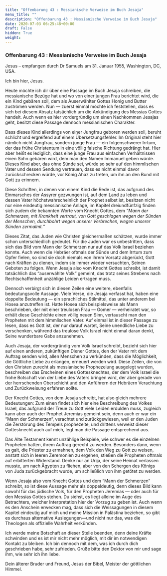 ```yaml
---
title: "Offenbarung 43 : Messianische Verweise im Buch Jesaja"
menu_title: ""
description: "Offenbarung 43 : Messianische Verweise im Buch Jesaja"
date: 2020-07-03 06:25:48+00:00
draft: False
hidden: True
weight:
---
```

### Offenbarung 43 : Messianische Verweise im Buch Jesaja

Jesus – empfangen durch Dr Samuels am 31. Januar 1955, Washington, DC, USA.

Ich bin hier, Jesus.

Heute möchte ich dir über eine Passage im Buch Jesaja schreiben, die messianische Bezüge hat und wo von einer jungen Frau berichtet wird, die ein Kind gebären soll, dem als Auserwählter Gottes Honig und Butter zuströmen werden. Nun — zuerst einmal möchte ich feststellen, dass es sich bei diesem Absatz tatsächlich um die Ankündigung des Messias Gottes handelt. Auch wenn es hier vordergründig um einen Nachkommen Jesajas geht, besitzt diese Passage dennoch messianischen Charakter.  

Dass dieses Kind allerdings von einer Jungfrau geboren werden soll, beruht schlicht und ergreifend auf einem Übersetzungsfehler. Im Original steht hier nämlich nicht Jungfrau, sondern junge Frau — ein folgenschwerer Irrtum, der das frühe Christentum in eine völlig falsche Richtung gedrängt hat. Hier aber heißt es lediglich, dass eine junge Frau aus einfachen Verhältnissen einen Sohn gebären wird, dem man den Namen Immanuel geben würde. Dieses Kind aber, das ohne Sünde sei, würde so sehr auf den himmlischen Vater und dessen Sendung vertrauen, dass es nicht einmal davor zurückschrecken würde, vor König Ahaz zu treten, um ihn an den Bund mit Gott zu erinnern.

Diese Schriften, in denen von einem Kind die Rede ist, das aufgrund des Einmarsches der Assyrer gezwungen ist, auf dem Land zu leben und dessen Vater höchstwahrscheinlich der Prophet selbst ist, besitzen nicht nur eine eindeutig messianische Anlage, im Kapitel dreiundfünfzig finden sich zudem die bekannten Worte vom Knecht Gottes, dem *“Mann der Schmerzen, mit Krankheit vertraut, von Gott geschlagen wegen der Sünden der Menschen, durchbohrt wegen unserer Verbrechen, wegen unserer Sünden zermalmt.“*  

Dieses Zitat, das Juden wie Christen gleichermaßen schätzen, wurde immer schon unterschiedlich gedeutet. Für die Juden war es unbestritten, dass sich das Bild vom Mann der Schmerzen nur auf das Volk Israel beziehen konnte. Auch wenn die Hebräer oftmals der Sünde und dem Irrtum zum Opfer fielen, so sind sie doch niemals von ihrem Vorsatz abgerückt, Gott nach Kräften zu dienen, indem sie immer wieder versuchten, Seinen Geboten zu folgen. Wenn Jesaja  also vom Knecht Gottes schreibt, ist damit tatsächlich das “auserwählte Volk“ gemeint, das trotz seines Strebens nach Rechtschaffenheit unzählige Leiden ertragen muss.

Dennoch verbirgt sich in diesen Zeilen eine weitere, ebenfalls bedeutungsvolle Aussage. Viele Verse, die Jesaja verfasst hat, haben eine doppelte Bedeutung — ein sprachliches Stilmittel, das unter anderem bei Hosea anzutreffen ist. Hatte Hosea sich beispielsweise als Mann beschrieben, der mit einer treulosen Frau — Gomer — verheiratet war, so erhält diese Geschichte einen völlig neuen Sinn, vertauscht man den Propheten mit dem himmlischen Vater. Auf einmal ist in dieser Passage zu lesen, dass es Gott ist, der nur darauf wartet, Seine unendliche Liebe zu verschenken, während das treulose Volk Israel nicht einmal daran denkt, Seine wunderbare Gabe anzunehmen.

Auch Jesaja, der vordergründig vom Volk Israel schreibt, bezieht sich hier auf einen anderen, zukünftigen Diener Gottes, den der Vater mit dem Auftrag senden wird, allen Menschen zu verkünden, dass die Möglichkeit, die Göttliche Liebe zu erlangen, erneuert werden wird. Diese Zeilen, die von den Christen zurecht als messianische Prophezeiung ausgelegt wurden, beschreiben das Erscheinen eines Gottesknechtes, der dem Volk Israel die frohe Botschaft von der Liebe des Vaters bringen wird, der aber gerade von der herrschenden Oberschicht und den Anführern der Hebräern Verachtung und Zurückweisung erfahren sollte.

Der Knecht Gottes, von dem Jesaja schreibt, hat also gleich mehrere Bedeutungen: Zum einen findet sich hier eine Beschreibung des Volkes Israel, das aufgrund der Treue zu Gott viele Leiden erdulden muss, zugleich kann aber auch der Prophet Jeremias gemeint sein, denn auch er war ein “Mann der Schmerzen“, verachtet und zurückgewiesen, weil er den Juden die Zerstörung des Tempels prophezeite, und drittens verweist dieser Gottesknecht auch auf mich, legt man die Passage entsprechend aus.

Das Alte Testament kennt unzählige Beispiele, wie schwer es die einzelnen Propheten hatten, ihrem Auftrag gerecht zu werden. Besonders dann, wenn es galt, die Priester zu ermahnen, dem Volk den Weg zu Gott zu weisen, anstatt sich in leeren Zeremonien zu ergehen, stießen die Propheten oftmals auf erbitterten Widerstand. Denke nur an Urija, der seine Heimat verlassen musste, um nach Ägypten zu fliehen, aber von den Schergen des Königs von Juda zurückgebracht wurde, um schließlich von ihm getötet zu werden.

Wenn Jesaja also vom Knecht Gottes und dem “Mann der Schmerzen“ schreibt, so ist diese Aussage mehr als doppeldeutig, denn dieses Bild kann sowohl für das jüdische Volk, für den Propheten Jeremias — oder auch für den Messias Gottes stehen. Du siehst, es liegt alleine im Auge des Betrachters, welcher Interpretation hier der Vorzug zu geben ist. Auch wenn es den Anschein erwecken mag, dass sich die Weissagungen in diesem Kapitel eindeutig auf mich und meine Mission in Palästina beziehen, so gibt es durchaus alternative Auslegungen—und nicht nur das, was die Theologen als offizielle Wahrheit verkünden.

Ich werde meine Botschaft an dieser Stelle beenden, denn deine Kräfte schwinden und es ist mir nicht mehr möglich, mit dir im notwendigen Kontakt zu bleiben. Ich bin dennoch mit dem, was ich durch dich geschrieben habe, sehr zufrieden. Grüße bitte den Doktor von mir und sage ihm, wie sehr ich ihn liebe.

Dein älterer Bruder und Freund, Jesus der Bibel, Meister der göttlichen Himmel.
